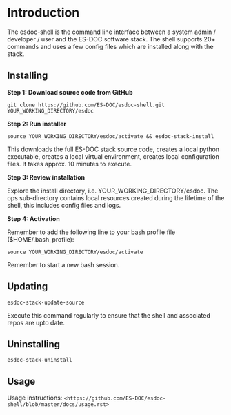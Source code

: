 # Introduction

The esdoc-shell is the command line interface between a system admin / developer / user and the ES-DOC software stack.  The shell supports 20+ commands and uses a few config files which are installed along with the stack.

## Installing

**Step 1: Download source code from GitHub**

```
git clone https://github.com/ES-DOC/esdoc-shell.git YOUR_WORKING_DIRECTORY/esdoc
```

**Step 2: Run installer**

```
source YOUR_WORKING_DIRECTORY/esdoc/activate && esdoc-stack-install
```

This downloads the full ES-DOC stack source code, creates a local python executable, creates a local virtual environment, creates local configuration files.  It takes approx. 10 minutes to execute.

**Step 3: Review installation**

Explore the install directory, i.e. YOUR_WORKING_DIRECTORY/esdoc.  The ops sub-directory contains local resources created during the lifetime of the shell, this includes config files and logs.

**Step 4: Activation**

Remember to add the following line to your bash profile file ($HOME/.bash_profile):

```
source YOUR_WORKING_DIRECTORY/esdoc/activate
```

Remember to start a new bash session.

## Updating

```
esdoc-stack-update-source
```

Execute this command regularly to ensure that the shell and associated repos are upto date.

## Uninstalling

```
esdoc-stack-uninstall
```

## Usage

Usage instructions: `<https://github.com/ES-DOC/esdoc-shell/blob/master/docs/usage.rst>`
